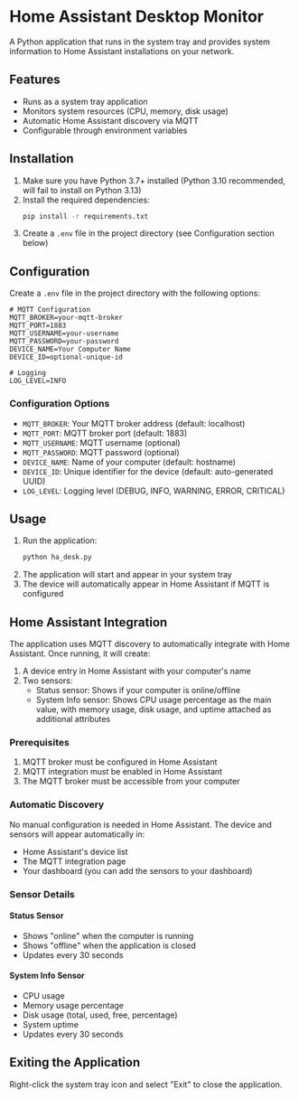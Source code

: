 # Home Assistant Desktop Monitor

A Python application that runs in the system tray and provides system information to Home Assistant installations on your network.

## Features

- Runs as a system tray application
- Monitors system resources (CPU, memory, disk usage)
- Automatic Home Assistant discovery via MQTT
- Configurable through environment variables

## Installation

1. Make sure you have Python 3.7+ installed (Python 3.10 recommended, will fail to install on Python 3.13)
2. Install the required dependencies:
   ```bash
   pip install -r requirements.txt
   ```
3. Create a `.env` file in the project directory (see Configuration section below)

## Configuration

Create a `.env` file in the project directory with the following options:

```env
# MQTT Configuration
MQTT_BROKER=your-mqtt-broker
MQTT_PORT=1883
MQTT_USERNAME=your-username
MQTT_PASSWORD=your-password
DEVICE_NAME=Your Computer Name
DEVICE_ID=optional-unique-id

# Logging
LOG_LEVEL=INFO
```

### Configuration Options

- `MQTT_BROKER`: Your MQTT broker address (default: localhost)
- `MQTT_PORT`: MQTT broker port (default: 1883)
- `MQTT_USERNAME`: MQTT username (optional)
- `MQTT_PASSWORD`: MQTT password (optional)
- `DEVICE_NAME`: Name of your computer (default: hostname)
- `DEVICE_ID`: Unique identifier for the device (default: auto-generated UUID)
- `LOG_LEVEL`: Logging level (DEBUG, INFO, WARNING, ERROR, CRITICAL)

## Usage

1. Run the application:
   ```bash
   python ha_desk.py
   ```
2. The application will start and appear in your system tray
3. The device will automatically appear in Home Assistant if MQTT is configured

## Home Assistant Integration

The application uses MQTT discovery to automatically integrate with Home Assistant. Once running, it will create:

1. A device entry in Home Assistant with your computer's name
2. Two sensors:
   - Status sensor: Shows if your computer is online/offline
   - System Info sensor: Shows CPU usage percentage as the main value, with memory usage, disk usage, and uptime attached as additional attributes

### Prerequisites

1. MQTT broker must be configured in Home Assistant
2. MQTT integration must be enabled in Home Assistant
3. The MQTT broker must be accessible from your computer

### Automatic Discovery

No manual configuration is needed in Home Assistant. The device and sensors will appear automatically in:
- Home Assistant's device list
- The MQTT integration page
- Your dashboard (you can add the sensors to your dashboard)

### Sensor Details

#### Status Sensor
- Shows "online" when the computer is running
- Shows "offline" when the application is closed
- Updates every 30 seconds

#### System Info Sensor
- CPU usage
- Memory usage percentage
- Disk usage (total, used, free, percentage)
- System uptime
- Updates every 30 seconds

## Exiting the Application

Right-click the system tray icon and select "Exit" to close the application. 

